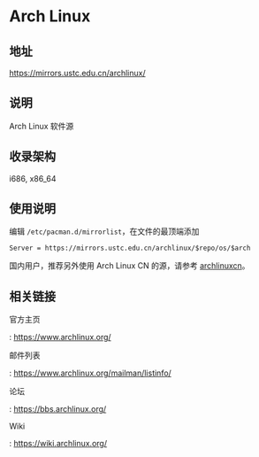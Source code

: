 # Arch Linux

## 地址

<https://mirrors.ustc.edu.cn/archlinux/>

## 说明

Arch Linux 软件源

## 收录架构

i686, x86_64

## 使用说明

编辑 `/etc/pacman.d/mirrorlist`，在文件的最顶端添加

    Server = https://mirrors.ustc.edu.cn/archlinux/$repo/os/$arch

国内用户，推荐另外使用 Arch Linux CN 的源，请参考 [archlinuxcn](archlinuxcn.md)。

## 相关链接

官方主页

:   <https://www.archlinux.org/>

邮件列表

:   <https://www.archlinux.org/mailman/listinfo/>

论坛

:   <https://bbs.archlinux.org/>

Wiki

:   <https://wiki.archlinux.org/>
